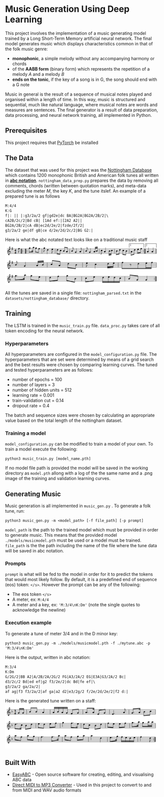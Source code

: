 # Music Generation Using Deep Learning
This project involves the implementation of a music generating model trained by a Long Short-Term Memory artificial neural network. The final model generates music which displays characteristics common in that of the folk music genre:

* **monophonic**, a simple melody without any accompanying harmony or chords
* of the **AABB form** (binary form) which represents the repetition of a melody *A* and a melody *B*
* **ends on the tonic**, if the key of a song is in G, the song should end with a G note

Music in general is the result of a sequence of musical notes played and organised within a length of time. In this way, music is structured and sequential, much like natural language, where musical notes are words and measures are sentences.
The final generator is a result of data preparation, data processing, and neural network training, all implemented in Python.

## Prerequisites
This project requires that [PyTorch](https://pytorch.org/get-started/locally/) be installed

## The Data
The dataset that was used for this project was the [Nottingham Database](http://abc.sourceforge.net/NMD/) which contains 1200 monophonic British and American folk tunes all written in [**abc notation**](http://abcnotation.com/). `nottingham_data_prep.py` prepares the data by removing all comments, chords (written between quotation marks), and meta-data excluding the meter *M*, the key *K*, and the tune itslef. An example of a prepared tune is as follows

    M:4/4
    K:G
    f|: || |:g3/2a/2 gf|gd2e|dc BA|BG2A|BG2A/2B/2|\
    cA2B/2c/2|Bd cB| [1Ad ef:|[2A2 A2||
    BG2A/2B/2|cA dB|ec2d/2e/2|fzde/2f/2|
    g3/2a/2 ge|df gB|ce d/2e/2d/2c/2|BG G2:|

Here is what the abc notated text looks like on a traditional music staff
<img src="./tune_imgs/ashover_bonnie_kate.png" width=650>

All the tunes are saved in a single file: `nottingham_parsed.txt` in the `datasets/nottingham_database/` directory.

## Training
The LSTM is trained in the `music_train.py` file. `data_proc.py` takes care of all token encoding for the neural network.

### Hyperparameters
All hyperparameters are configured in the `model_configuration.py` file. The hyperparameters that are set were determined by means of a grid search and the best results were chosen by comparing learning curves. The tuned and tested hyperparameters are as follows:
* number of epochs = 100
* number of layers = 3
* number of hidden units = 512
* learning rate = 0.001
* train-validation cut = 0.14
* dropout rate = 0.4

The batch and sequence sizes were chosen by calculating an appropriate value based on the total length of the nottingham dataset.

### Training a model
`model_configuration.py`  can be modified to train a model of your own. 
To train a model execute the following:

    python3 music_train.py [model_name.pth]

If no model file path is provided the model will be saved in the working directory as `model.pth` allong with a log of the the same name and a .png image of the training and validation learning curves.

## Generating Music
Music generation is all implemented in `music_gen.py` . To generate a folk tune, run:

	python3 music_gen.py -m <model_path> [-f file_path] [-p prompt]

`model_path` is the path to the trained model which must be provided in order to generate music. This means that the provided model `./models/musicmodel.pth` must be used or a model must be trained.
`file_path`  is the the path including the name of the file where the tune data will be saved in abc notation. 

### Prompts
`prompt` is what will be fed to the model in order for it to predict the tokens that would most likely follow. By default, it is a predefined end of sequence (eos) token: `</s>`.  However the prompt can be any of the following:
* The eos token `</s>`
* A meter, ex: `M:4/4`
* A meter and a key, ex: `'M:3/4\nK:Dm'` (note the single quotes to acknowledge the newline)

### Execution example
To generate a tune of meter 3/4 and in the D minor key:

	python3 music_gen.py -m ./models/musicmodel.pth -f ./mytune.abc -p 'M:3/4\nK:Dm'

Here is the output, written in abc notation:

    M:3/4
    K:Dm
    G/2G/2|BB A2|A/2B/2A/2G/2 FG|A3/2A/2 EG|E3A|G3/2A/2 Bc|
    d3/2c/2 Bd|ed ef|g2 f3/2e/2|dc Bd|fe ef|\
    g3/2a/2 ga/2a/2|
    af ag|f3 f3/2a/2|af ga|a2 d2|e3/2g/2 f/2e/2d/2e/2|f2 d:|

Here is the generated tune written on a staff:
<img src="./tune_imgs/generated_sample.png" width=650>

## Built With
* [EasyABC](https://www.nilsliberg.se/ksp/easyabc/) - Open source software for creating, editing, and visualising ABC data
* [Direct MIDI to MP3 Converter](https://www.pistonsoft.com/midi2mp3.html) - Used in this project to convert to and from MIDI and WAV audio formats
